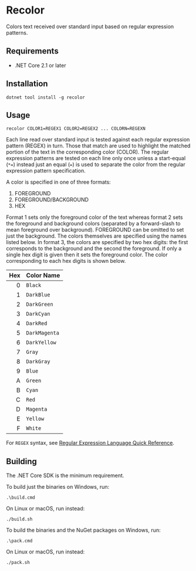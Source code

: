 # Recolor

Colors text received over standard input based on regular expression patterns.

## Requirements

- .NET Core 2.1 or later


## Installation

    dotnet tool install -g recolor


## Usage

    recolor COLOR1=REGEX1 COLOR2=REGEX2 ... COLORN=REGEXN

Each line read over standard input is tested against each regular expression
pattern (REGEX) in turn. Those that match are used to highlight the matched
portion of the text in the corresponding color (COLOR). The regular
expression patterns are tested on each line only once unless a start-equal
(`*=`) instead just an equal (`=`) is used to separate the color from the 
regular expression pattern specification.

A color is specified in one of three formats:

1. FOREGROUND
2. FOREGROUND/BACKGROUND
3. HEX

Format 1 sets only the foreground color of the text whereas format 2 sets the
foreground and background colors (separated by a forward-slash to mean
foreground over background). FOREGROUND can be omitted to set just the
background. The colors themselves are specified using the names listed below.
In format 3, the colors are specified by two hex digits: the first corresponds 
to the background and the second the foreground. If only a single hex digit is 
given then it sets the foreground color. The color corresponding to each hex 
digits is shown below.

| Hex | Color Name     |
|----:|----------------|
|   0 | `Black`        |
|   1 | `DarkBlue`     |
|   2 | `DarkGreen`    |
|   3 | `DarkCyan`     |
|   4 | `DarkRed`      |
|   5 | `DarkMagenta`  |
|   6 | `DarkYellow`   |
|   7 | `Gray`         |
|   8 | `DarkGray`     |
|   9 | `Blue`         |
|   A | `Green`        |
|   B | `Cyan`         |
|   C | `Red`          |
|   D | `Magenta`      |
|   E | `Yellow`       |
|   F | `White`        |

For `REGEX` syntax, see [Regular Expression Language Quick Reference][regex].


## Building

The .NET Core SDK is the minimum requirement.

To build just the binaries on Windows, run:

    .\build.cmd

On Linux or macOS, run instead:

    ./build.sh

To build the binaries and the NuGet packages on Windows, run:

    .\pack.cmd

On Linux or macOS, run instead:

    ./pack.sh


  [regex]: http://go.microsoft.com/fwlink/?LinkId=133231
  [nupkg]: https://www.nuget.org/packages/Recolor/

